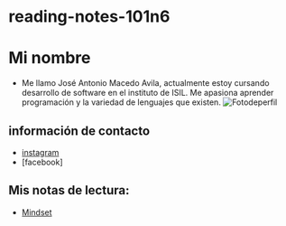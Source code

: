 # reading-notes-101n6
# Mi nombre
- Me llamo José Antonio Macedo Avila, actualmente estoy cursando desarrollo de software en el instituto de ISIL.
Me apasiona aprender programación y la variedad de lenguajes que existen.
![Fotodeperfil](https://github.com/user-attachments/assets/26dfa8d5-4749-408e-a8a0-b6ca4b6363d0)

## información de contacto
- [instagram](https://www.instagram.com/jose_macd0/)
- [facebook]
## Mis notas de lectura: 
- [Mindset](./mindset.md)
